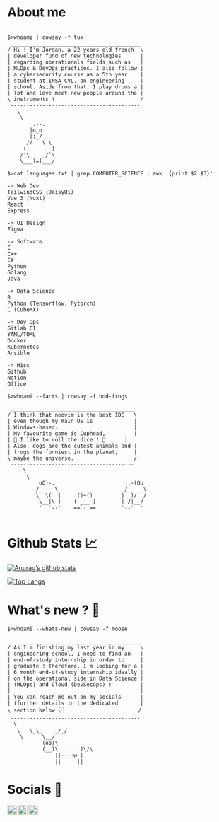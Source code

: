 # About me

```

$>whoami | cowsay -f tux
 _________________________________________
/ Hi ! I'm Jordan, a 22 years old french  \
| developer fund of new technologies      |
| regarding operationals fields such as   |
| MLOps & DevOps practices. I also follow |
| a cybersecurity course as a 5th year    |
| student at INSA CVL, an engineering     |
| school. Aside from that, I play drums a |
| lot and love meet new people around the |
\ instruments !                           /
 -----------------------------------------
   \
    \
        .--.
       |o_o |
       |:_/ |
      //   \ \
     (|     | )
    /'\_   _/`\
    \___)=(___/
    
$>cat languages.txt | grep COMPUTER_SCIENCE | awk '{print $2 $3}' 

-> Web Dev
TailwindCSS (DaisyUi)
Vue 3 (Nuxt)
React
Express

-> UI Design
Figma

-> Software
C
C++
C#
Python
Golang
Java

-> Data Science
R
Python (Tensorflow, Pytorch)
C (CubeMX)

-> Dev'Ops
Gitlab CI
YAML/TOML
Docker
Kubernetes
Ansible

-> Misc
Github
Notion
Office

$>whoami --facts | cowsay -f bud-frogs

 _______________________________________
/ I think that neovim is the best IDE   \
| even though my main OS is             |
| Windows-based.                        |
| My favourite game is Cuphead,         |
| 🎵 I like to roll the dice ! 🎵      |
| Also, dogs are the cutest animals and |
| frogs the funniest in the planet,     |
\ maybe the universe.                   /
 ---------------------------------------
     \
      \
          oO)-.                       .-(Oo
         /__  _\                     /_  __\
         \  \(  |     ()~()         |  )/  /
          \__|\ |    (-___-)        | /|__/
          '  '--'    ==`-'==        '--'  '
          
```

# Github Stats 📈

[![Anurag’s github stats](https://github-readme-stats.vercel.app/api?username=spicytelescope)](https://github.com/spicytelescope)

[![Top Langs](https://github-readme-stats.vercel.app/api/top-langs/?username=spicytelescope&layout=compact)](https://github.com/spicytelescope)

# What's new ? 📰

```
$>whoami --whats-new | cowsay -f moose

 _________________________________________
/ As I'm finishing my last year in my     \
| engineering school, I need to find an   |
| end-of-study internship in order to     |
| graduate ! Therefore, I’m looking for a |
| 6 month end-of-study internship ideally |
| on the operational side in Data Science |
| (MLOps) and Cloud (DevSecOps) !         |
|                                         |
| You can reach me out on my socials      |
| (further details in the dedicated       |
\ section below 👇)                       /
 -----------------------------------------
  \
   \   \_\_    _/_/
    \      \__/
           (oo)\_______
           (__)\       )\/\
               ||----w |
               ||     ||
```

# Socials 🔗

 
<a href="https://www.linkedin.com/in/jordan-béziaud"><img align="left" src="https://raw.githubusercontent.com/yushi1007/yushi1007/dfa3eae4cca47292a35e22cac79972f943f4fdf2/images/linkedin.svg" alt="icon | LinkedIn" width="21px"/></a>

<a href="https://twitter.com/spicy_telescope"><img align="left" src="https://upload.wikimedia.org/wikipedia/commons/4/4f/Twitter-logo.svg" alt="icon | Twitter" width="21px"/></a>

<a href="mailto:jordan.beziaud@outlook.fr"><img align="left" src="https://upload.wikimedia.org/wikipedia/commons/4/4e/Mail_%28iOS%29.svg" alt="icon | Mail" width="21px"/></a>
